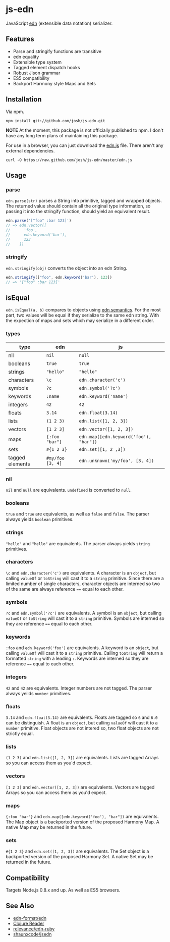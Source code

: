 # js-edn

JavaScript [edn](https://github.com/edn-format/edn) (extensible data notation) serializer.


## Features

* Parse and stringify functions are transitive
* edn equality
* Extensible type system
* Tagged element dispatch hooks
* Robust Jison grammar
* ES5 compatibility
* Backport Harmony style Maps and Sets

## Installation

Via npm.

```
npm install git://github.com/josh/js-edn.git
```

**NOTE** At the moment, this package is not officially published to npm. I don't have any long term plans of maintaining this package.

For use in a browser, you can just download the [edn.js](https://github.com/josh/js-edn/blob/master/edn.js) file. There aren't any external dependencies.

```
curl -O https://raw.github.com/josh/js-edn/master/edn.js
```

## Usage

### parse

`edn.parse(str)` parses a String into primitive, tagged and wrapped objects. The returned value should contain all the original type information, so passing it into the stringify function, should yield an equivalent result.

``` javascript
edn.parse('["foo" :bar 123]')
// => edn.vector([
//      'foo',
//      edn.keyword('bar'),
//      123
//    ])
```

### stringify

`edn.stringify(obj)` converts the object into an edn String.

``` javascript
edn.stringify(["foo", edn.keyword('bar'), 123])
// => '["foo" :bar 123]'
```

## isEqual

`edn.isEqual(a, b)` compares to objects using [edn semantics](https://github.com/edn-format/edn#equality). For the most part, two values will be equal if they serialize to the same edn string. With the expection of maps and sets which may serialize in a different order.

### types

| type             | edn                  | js                                     |
| ---------------- | -------------------- | ---------------------------------------|
| nil              | `nil`                | `null`                                 |
| booleans         | `true`               | `true`                                 |
| strings          | `"hello"`            | `"hello"`                              |
| characters       | `\c`                 | `edn.character('c')`                   |
| symbols          | `?c`                 | `edn.symbol('?c')`                     |
| keywords         | `:name`              | `edn.keyword('name')`                  |
| integers         | `42`                 | `42`                                   |
| floats           | `3.14`               | `edn.float(3.14)`                      |
| lists            | `(1 2 3)`            | `edn.list([1, 2, 3])`                  |
| vectors          | `[1 2 3]`            | `edn.vector([1, 2, 3])`                |
| maps             | `{:foo "bar"}`       | `edn.map([edn.keyword('foo'), "bar"])` |
| sets             | `#{1 2 3}`           | `edn.set([1, 2 ,3])`                   |
| tagged elements  | `#my/foo [3, 4]`     | `edn.unknown('my/foo', [3, 4])`        |


### nil

`nil` and `null` are equivalents. `undefined` is converted to `null`.

### booleans

`true` and `true` are equivalents, as well as `false` and `false`. The parser always yields `boolean` primitives.

### strings

`"hello"` and `"hello"` are equivalents. The parser always yields `string` primitives.

### characters

`\c` and `edn.character('c')` are equivalents. A character is an `object`, but calling `valueOf` or `toString` will cast it to a `string` primitive. Since there are a limited number of single characters, character objects are interned so two of the same are always reference `==` equal to each other.

### symbols

`?c` and `edn.symbol('?c')` are equivalents. A symbol is an `object`, but calling `valueOf` or `toString` will cast it to a `string` primitive. Symbols are interned so they are reference `==` equal to each other.

### keywords

`:foo` and `edn.keyword('foo')` are equivalents. A keyword is an `object`, but calling `valueOf` will cast it to a `string` primitive. Calling `toString` will return a formatted `string` with a leading `:`. Keywords are interned so they are reference `==` equal to each other.

### integers

`42` and `42` are equivalents. Integer numbers are not tagged. The parser always yeilds `number` primitives.

### floats

`3.14` and `edn.float(3.14)` are equivalents. Floats are tagged so `6` and `6.0` can be distinguish. A float is an `object`, but calling `valueOf` will cast it to a `number` primitive. Float objects are not intered so, two float objects are not strictly equal.

### lists

`(1 2 3)` and `edn.list([1, 2, 3])` are equivalents. Lists are tagged Arrays so you can access them as you'd expect.

### vectors

`[1 2 3]` and `edn.vector([1, 2, 3])` are equivalents. Vectors are tagged Arrays so you can access them as you'd expect.

### maps

`{:foo "bar"}` and `edn.map([edn.keyword('foo'), "bar"])` are equivalents. The Map object is a backported version of the proposed Harmony Map. A native Map may be returned in the future.

### sets

`#{1 2 3}` and `edn.set([1, 2, 3])` are equivalents. The Set object is a backported version of the proposed Harmony Set. A native Set may be returned in the future.


## Compatibility

Targets Node.js 0.8.x and up. As well as ES5 browsers.


## See Also

* [edn-format/edn](https://github.com/edn-format/edn)
* [Clojure Reader](http://clojure.org/reader)
* [relevance/edn-ruby](https://github.com/relevance/edn-ruby)
* [shaunxcode/jsedn](https://github.com/shaunxcode/jsedn)
